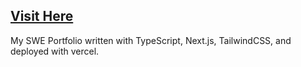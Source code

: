 ## [Visit Here](nickmyers.vercel.app)
My SWE Portfolio written with TypeScript, Next.js, TailwindCSS, and deployed with vercel.
